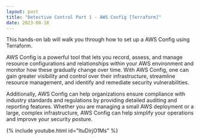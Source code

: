 ```yaml
---
layout: post
title: "Detective Control Part 1 - AWS Config [Terraform]"
date: 2023-08-18
---
```


This hands-on lab will walk you through how to set up a AWS Config using Terraform. 

AWS Config is a powerful tool that lets you record, assess, and manage resource configurations and relationships within your AWS environment and monitor how these gradually change over time. With AWS Config, one can gain greater visibility and control over their infrastructure, streamline resource management, and identify and remediate security vulnerabilities. 

Additionally, AWS Config can help organizations ensure compliance with industry standards and regulations by providing detailed auditing and reporting features. Whether you are managing a small AWS deployment or a large, complex infrastructure, AWS Config can help simplify your operations and improve your security posture.


{% include youtube.html id="ItuDirjO1Ms" %}
